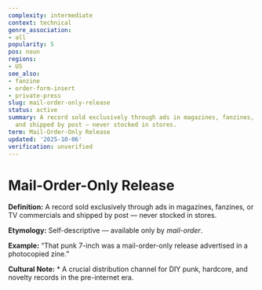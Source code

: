 ```yaml
---
complexity: intermediate
context: technical
genre_association:
- all
popularity: 5
pos: noun
regions:
- US
see_also:
- fanzine
- order-form-insert
- private-press
slug: mail-order-only-release
status: active
summary: A record sold exclusively through ads in magazines, fanzines, or TV commercials
  and shipped by post — never stocked in stores.
term: Mail-Order-Only Release
updated: '2025-10-06'
verification: unverified
---
```


# Mail-Order-Only Release

**Definition:** A record sold exclusively through ads in magazines, fanzines, or TV commercials and shipped by post — never stocked in stores.

**Etymology:** Self-descriptive — available only by *mail-order*.

**Example:** “That punk 7-inch was a mail-order-only release advertised in a photocopied zine.”

**Cultural Note:** * A crucial distribution channel for DIY punk, hardcore, and novelty records in the pre-internet era.


